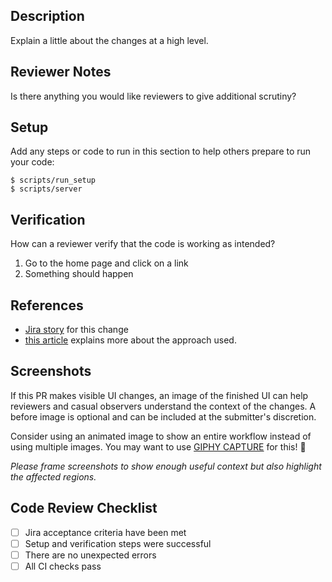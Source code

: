 ## Description

Explain a little about the changes at a high level.

## Reviewer Notes

Is there anything you would like reviewers to give additional scrutiny?

## Setup

Add any steps or code to run in this section to help others prepare to run your code:

```console
$ scripts/run_setup
$ scripts/server
```

## Verification

How can a reviewer verify that the code is working as intended?

1. Go to the home page and click on a link
2. Something should happen

## References

* [Jira story](tbd) for this change
* [this article](tbd) explains more about the approach used.

## Screenshots

If this PR makes visible UI changes, an image of the finished UI can help reviewers and casual
observers understand the context of the changes. A before image is optional and
can be included at the submitter's discretion.

Consider using an animated image to show an entire workflow instead of using multiple images. You may want to use [GIPHY CAPTURE](https://giphy.com/apps/giphycapture) for this! 📸

_Please frame screenshots to show enough useful context but also highlight the affected regions._

## Code Review Checklist

* [ ] Jira acceptance criteria have been met
* [ ] Setup and verification steps were successful
* [ ] There are no unexpected errors
* [ ] All CI checks pass